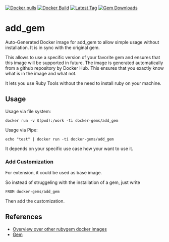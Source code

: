 [![Docker pulls](https://img.shields.io/docker/pulls/rubygem/add_gem.svg)](https://hub.docker.com/r/rubygem/add_gem/)
[![Docker Build](https://img.shields.io/docker/automated/rubygem/add_gem.svg)](https://hub.docker.com/r/rubygem/add_gem/)
[![Latest Tag](https://img.shields.io/github/tag/docker-rubygem/add_gem.svg)](https://hub.docker.com/r/rubygem/add_gem/)
[![Gem Downloads](https://img.shields.io/gem/dt/add_gem.svg)](https://rubygems.org/gems/add_gem/)
# add_gem

Auto-Generated Docker image for add_gem to allow simple usage without installation.
It is in sync with the original gem.

This allows to use a specific version of your favorite gem and ensures that this image will be supported in future.
The image is generated automatically from a github repository by Docker Hub.
This ensures that you exactly know what is in the image and what not.

It lets you use Ruby Tools without the need to install ruby on your machine.

## Usage

Usage via file system:

`docker run -v $(pwd):/work -ti docker-gems/add_gem`

Usage via Pipe:

`echo "test" | docker run -ti docker-gems/add_gem`

It depends on your specific use case how your want to use it.

### Add Customization

For extension, it could be used as base image.

So instead of struggeling with the installation of a gem, just write

`FROM docker-gems/add_gem`

Then add the customization.

## References

 - [Overview over other rubygem docker images](https://github.com/thinkbot/docker-rubygem)
 - [Gem](https://rubygems.org/gems/add_gem/)
